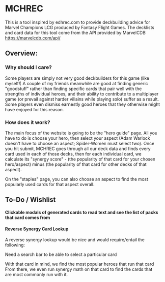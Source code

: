 # MCHREC

This is a tool inspired by edhrec.com to provide deckbuilding advice for Marvel Champions LCG produced by Fantasy Flight Games.
The decklists and card data for this tool come from the API provided by MarvelCDB
https://marvelcdb.com/api/

## Overview:

### Why should I care?

Some players are simply not very good deckbuilders for this game (like myself!)
A couple of my friends meanwhile are good at finding generic "goodstuff" rather than finding specific cards that pair well with the strengths of individual heroes, and their ability to contribute to a multiplayer game (or prevail against harder villains while playing solo) suffer as a result.
Some players even dismiss earnestly good heroes that they otherwise might have enjoyed for this reason.

### How does it work?

The main focus of the website is going to be the "hero guide" page. All you have to do is choose your hero, then select your aspect (Adam Warlock doesn't have to choose an aspect; Spider-Women must select two).
Once you hit submit, MCHREC goes through all our deck data and finds every card used in each of those decks, then for each individual card, we calculate its "synergy score" - (the popularity of that card for your chosen hero/aspect) minus (the popularity of that card for other decks of that aspect).

On the "staples" page, you can also choose an aspect to find the most popularly used cards for that aspect overall.


## To-Do / Wishlist

#### Clickable modals of generated cards to read text and see the list of packs that card comes from

#### Reverse Synergy Card Lookup

A reverse synergy lookup would be nice and would require/entail the following:

Need a search bar to be able to select a particular card

With that card in mind, we find the most popular heroes that run that card
From there, we even run synergy math on that card to find the cards that are most commonly run with it.